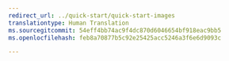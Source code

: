 ```yaml
---
redirect_url: ../quick-start/quick-start-images
translationtype: Human Translation
ms.sourcegitcommit: 54eff4bb74ac9f4dc870d6046654bf918eac9bb5
ms.openlocfilehash: feb8a70877b5c92e25425acc5246a3f6e6d9093c

---
```



<!--HONumber=Jan17_HO4-->


